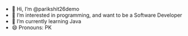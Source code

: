 - 👋 Hi, I’m @parikshit26demo
- 👀 I’m interested in programming, and want to be a Software Developer
- 🌱 I’m currently learning Java
- 😄 Pronouns: PK

<!---
parikshit26demo/parikshit26demo is a ✨ special ✨ repository because its `README.md` (this file) appears on your GitHub profile.
You can click the Preview link to take a look at your changes.
--->

